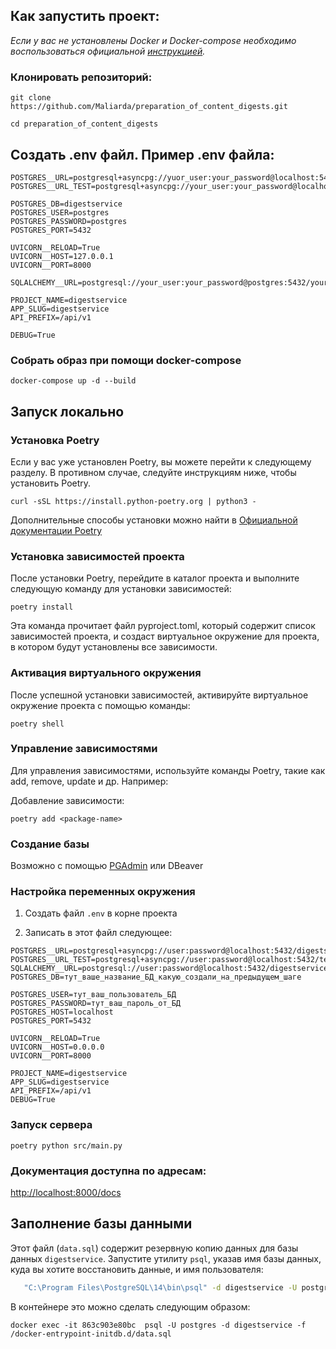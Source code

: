 ## Как запустить проект:

 _Если у вас не установлены Docker и Docker-compose необходимо воспользоваться официальной [инструкцией](https://docs.docker.com/engine/install/)._

### Клонировать репозиторий:

```
git clone https://github.com/Maliarda/preparation_of_content_digests.git
```
```
cd preparation_of_content_digests
```

## Создать .env файл. Пример .env файла:

```
POSTGRES__URL=postgresql+asyncpg://yuor_user:your_password@localhost:5432/your_db
POSTGRES__URL_TEST=postgresql+asyncpg://your_user:your_password@localhost:5432/your_db_test

POSTGRES_DB=digestservice
POSTGRES_USER=postgres
POSTGRES_PASSWORD=postgres
POSTGRES_PORT=5432

UVICORN__RELOAD=True
UVICORN__HOST=127.0.0.1
UVICORN__PORT=8000

SQLALCHEMY__URL=postgresql://your_user:your_password@postgres:5432/your_db

PROJECT_NAME=digestservice
APP_SLUG=digestservice
API_PREFIX=/api/v1

DEBUG=True
```


### Собрать образ при помощи docker-compose

```
docker-compose up -d --build
```

## Запуск локально
### Установка Poetry

Если у вас уже установлен Poetry, вы можете перейти к следующему разделу. 
В противном случае, следуйте инструкциям ниже, чтобы установить Poetry.

```
curl -sSL https://install.python-poetry.org | python3 -
```

Дополнительные способы установки можно найти в [Официальной документации Poetry](https://python-poetry.org/docs/)

### Установка зависимостей проекта
После установки Poetry, перейдите в каталог проекта и выполните 
следующую команду для установки зависимостей:

```
poetry install
```

Эта команда прочитает файл pyproject.toml, который содержит список зависимостей проекта, 
и создаст виртуальное окружение для проекта, в котором будут установлены все зависимости.

### Активация виртуального окружения
После успешной установки зависимостей, активируйте виртуальное окружение проекта 
с помощью команды:

```
poetry shell
```

### Управление зависимостями
Для управления зависимостями, используйте команды Poetry, такие как add, remove, update и др. 
Например:

Добавление зависимости:

```
poetry add <package-name>
```

### Создание базы
Возможно с помощью [PGAdmin](https://info-comp.ru/install-pgadmin-4-on-windows-10#nastroyka-podklyucheniya-k-postgresql) или DBeaver

### Настройка переменных окружения
1. Создать файл `.env` в корне проекта

2. Записать в этот файл следующее: 

```
POSTGRES__URL=postgresql+asyncpg://user:password@localhost:5432/digestservice
POSTGRES__URL_TEST=postgresql+asyncpg://user:password@localhost:5432/test_digestservice
SQLALCHEMY__URL=postgresql://user:password@localhost:5432/digestservice
POSTGRES_DB=тут_ваше_название_БД_какую_создали_на_предыдущем_шаге

POSTGRES_USER=тут_ваш_пользователь_БД
POSTGRES_PASSWORD=тут_ваш_пароль_от_БД
POSTGRES_HOST=localhost  
POSTGRES_PORT=5432

UVICORN__RELOAD=True
UVICORN__HOST=0.0.0.0
UVICORN__PORT=8000

PROJECT_NAME=digestservice
APP_SLUG=digestservice
API_PREFIX=/api/v1
DEBUG=True
```

### Запуск сервера

```
poetry python src/main.py
```

### Документация доступна по адресам:
[http://localhost:8000/docs](http://localhost:8000/docs)

## Заполнение базы данными

Этот файл (`data.sql`) содержит резервную копию данных для базы данных `digestservice`. 
Запустите утилиту `psql`, указав имя базы данных, куда вы хотите восстановить данные, 
и имя пользователя:

```bash
   "C:\Program Files\PostgreSQL\14\bin\psql" -d digestservice -U postgres -f path/to/data.sql
```
В контейнере это можно сделать следующим образом:

```
docker exec -it 863c903e80bc  psql -U postgres -d digestservice -f /docker-entrypoint-initdb.d/data.sql
```